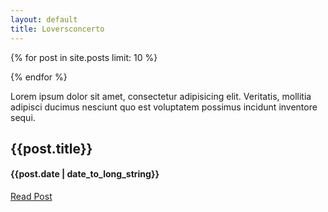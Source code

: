 ```yaml
---
layout: default
title: Loversconcerto
---
```


{% for post in site.posts limit: 10 %}

{% endfor %}

Lorem ipsum dolor sit amet, consectetur adipisicing elit. Veritatis, mollitia adipisci ducimus nesciunt quo est voluptatem possimus incidunt inventore sequi.

<div class="row-fluid">
	<div class="span12">
		<h2>{{post.title}}</h2>
		<h4>{{post.date | date_to_long_string}}</h4>
		<p><a href="{{post.url}}">Read Post</a></p>
	</div>
</div>

